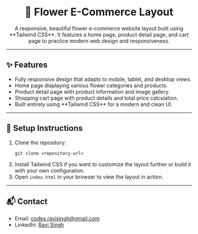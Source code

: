 <h1 align="center">🌸 Flower E-Commerce Layout</h1>

<p align="center">
  A responsive, beautiful flower e-commerce website layout built using **Tailwind CSS**. It features a home page, product detail page, and cart page to practice modern web design and responsiveness.
</p>

---

<h2>✨ Features</h2>
<ul>
  <li>Fully responsive design that adapts to mobile, tablet, and desktop views.</li>
  <li>Home page displaying various flower categories and products.</li>
  <li>Product detail page with product information and image gallery.</li>
  <li>Shopping cart page with product details and total price calculation.</li>
  <li>Built entirely using **Tailwind CSS** for a modern and clean UI.</li>
</ul>

---

<h2>📂 Setup Instructions</h2>
<ol>
  <li>Clone the repository:
    <pre><code>git clone &lt;repository-url&gt;</code></pre>
  </li>
  <li>Install Tailwind CSS if you want to customize the layout further or build it with your own configuration.</li>
  <li>Open <code>index.html</code> in your browser to view the layout in action.</li>
</ol>

---

<h2>📬 Contact</h2>
<ul>
  <li>Email: <a href="mailto:codes.ravisingh@gmail.com">codes.ravisingh@gmail.com</a></li>
  <li>LinkedIn: <a href="https://www.linkedin.com/in/ravi-singh-53894933a?utm_source=share&utm_campaign=share_via&utm_content=profile&utm_medium=android_app" target="_blank">Ravi Singh</a></li>
</ul>
